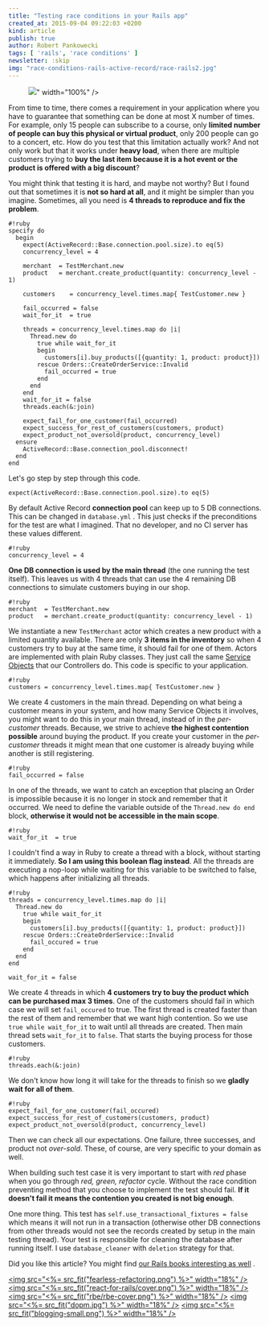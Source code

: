 ```yaml
---
title: "Testing race conditions in your Rails app"
created_at: 2015-09-04 09:22:03 +0200
kind: article
publish: true
author: Robert Pankowecki
tags: [ 'rails', 'race conditions' ]
newsletter: :skip
img: "race-conditions-rails-active-record/race-rails2.jpg"
---
```


<p>
  <figure>
    <img src="<%= src_fit("race-conditions-rails-active-record/race-rails2.jpg") %>" width="100%" />
  </figure>
</p>

From time to time, there comes a requirement in your application
where you have to guarantee that something can be done at most X
number of times. For example, only 15 people can subscribe to a
course, only **limited number of people can buy this physical or
virtual product**, only 200 people can go to a concert, etc. How
do you test that this limitation actually work? And not only work
but that it works under **heavy load**, when there are multiple customers
trying to **buy the last item because it is a hot event or the
product is offered with a big discount**?

<!-- more -->

You might think that testing it is hard, and maybe not worthy? But I found
out that sometimes it is **not so hard at all**, and it might be simpler than
you imagine. Sometimes, all you need is **4 threads to reproduce and fix
the problem**.

```
#!ruby
specify do
  begin
    expect(ActiveRecord::Base.connection.pool.size).to eq(5)
    concurrency_level = 4

    merchant  = TestMerchant.new
    product   = merchant.create_product(quantity: concurrency_level - 1)

    customers    = concurrency_level.times.map{ TestCustomer.new }

    fail_occurred = false
    wait_for_it  = true

    threads = concurrency_level.times.map do |i|
      Thread.new do
        true while wait_for_it
        begin
          customers[i].buy_products([{quantity: 1, product: product}])
        rescue Orders::CreateOrderService::Invalid
          fail_occurred = true
        end
      end
    end
    wait_for_it = false
    threads.each(&:join)

    expect_fail_for_one_customer(fail_occurred)
    expect_success_for_rest_of_customers(customers, product)
    expect_product_not_oversold(product, concurrency_level)
  ensure
    ActiveRecord::Base.connection_pool.disconnect!
  end
end
```

Let's go step by step through this code.

```
expect(ActiveRecord::Base.connection.pool.size).to eq(5)
```

By default Active Record **connection pool** can keep up to 5 DB connections.
This can be changed in `database.yml` . This just checks if the
preconditions for the test are what I imagined. That no developer, and no
CI server has these values different.


```
#!ruby
concurrency_level = 4
```

**One DB connection is used by the main thread** (the one running the test itself).
This leaves us with 4 threads that can use the 4 remaining DB connections
to simulate customers buying in our shop.

```
#!ruby
merchant  = TestMerchant.new
product   = merchant.create_product(quantity: concurrency_level - 1)
```

We instantiate a new `TestMerchant` actor which creates a new product with a limited
quantity available. There are only **3 items in the inventory** so when 4 customers
try to buy at the same time, it should fail for one of them. Actors are
implemented with plain Ruby classes. They just call the same
[Service Objects](http://blog.arkency.com/2013/09/services-what-they-are-and-why-we-need-them/)
that our Controllers do. This code is specific to your application.

```
#!ruby
customers = concurrency_level.times.map{ TestCustomer.new }
```

We create 4 customers in the main thread. Depending on what being a customer
means in your system, and how many Service Objects it involves, you might
want to do this in your main thread, instead of in the _per-customer_ threads.
Because, we strive to achieve **the highest contention possible** around buying
the product. If you create your customer in the _per-customer_ threads it might
mean that one customer is already buying while another is still registering.

```
#!ruby
fail_occurred = false
```

In one of the threads, we want to catch an exception that placing an Order is
impossible because it is no longer in stock and remember that it occurred. We need to define the
variable outside of the `Thread.new do end` block, **otherwise it would not be
accessible in the main scope**.

```
#!ruby
wait_for_it  = true
```

I couldn't find a way in Ruby to create a thread with a block, without starting it
immediately. **So I am using this boolean flag instead**. All the threads are
executing a nop-loop while waiting for this variable to be switched to false, which
happens after initializing all threads.

```
#!ruby
threads = concurrency_level.times.map do |i|
  Thread.new do
    true while wait_for_it
    begin
      customers[i].buy_products([{quantity: 1, product: product}])
    rescue Orders::CreateOrderService::Invalid
      fail_occured = true
    end
  end
end

wait_for_it = false
```

We create 4 threads in which **4 customers try to buy the product which can
be purchased max 3 times**. One of the customers should fail in which case
we will set `fail_occured` to true. The first thread is created faster than the rest
of them and remember that we want high contention. So we use `true while wait_for_it`
to wait until all threads are created. Then main thread sets `wait_for_it` to `false`.
That starts the buying process for those customers.

```
#!ruby
threads.each(&:join)
```

We don't know how long it will take for the threads to finish so we **gladly wait
for all of them**.

```
#!ruby
expect_fail_for_one_customer(fail_occured)
expect_success_for_rest_of_customers(customers, product)
expect_product_not_oversold(product, concurrency_level)
```

Then we can check all our expectations. One failure, three
successes, and product not _over-sold_. These, of course, are very specific
to your domain as well.

When building such test case it is very important to start with _red_ phase when you
go through _red, green, refactor_ cycle. Without the race condition preventing method
that you choose to implement the test should fail. **If it doesn't fail it means the
contention you created is not big enough**.

One more thing. This test has `self.use_transactional_fixtures = false` which means it will
not run in a transaction (otherwise other DB connections from other threads would not see
the records created by setup in the main testing thread). Your test is responsible for
cleaning the database after running itself. I use `database_cleaner` with `deletion` strategy
for that.

Did you like this article? You might find [our Rails books interesting as well](/products) .

<a href="http://controllers.rails-refactoring.com"><img src="<%= src_fit("fearless-refactoring.png") %>" width="18%" /></a>
<a href="/rails-react"><img src="<%= src_fit("react-for-rails/cover.png") %>" width="18%" /></a>
<a href="http://reactkungfu.com/react-by-example/"><img src="<%= src_fit("rbe/rbe-cover.png") %>" width="18%" /></a>
<a href="/async-remote/"><img src="<%= src_fit("dopm.jpg") %>" width="18%" /></a>
<a href="https://arkency.dpdcart.com"><img src="<%= src_fit("blogging-small.png") %>" width="18%" /></a>

